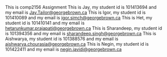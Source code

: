 This is comp2156 Assignment 
This is Jay, my student id is 101413694 and my email is Jay.Tailor@georgebrown.ca
This is Igor, my student id is 101410089 and my email is igor.simch@georgebrown.ca
This is Het, my student id is 101410141 and my email is hetarunkumar.prajapati@georgebrown.ca
This is Sharandeep, my student id is 101394356 and my email is sharandeep.singh@georgebrown.ca
This is Aishwarya, my student id is 101388576 and my email is aishwarya.chourasia@georgebrown.ca
This is Negin, my student id is 101422411 and my email is negin.javidi@georgebrown.ca
